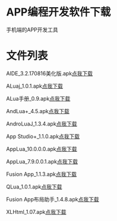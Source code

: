 # APP编程开发软件下载

手机端的APP开发工具


# 文件列表

AIDE_3.2.170816美化版.apk[点我下载](https://cfanpc.github.io/APP/AIDE_3.2.170816.apk)

ALuaj_1.0.1.apk[点我下载](https://cfanpc.github.io/APP/ALuaj_1.0.1.apk) 

ALua手册_0.9.apk[点我下载](https://cfanpc.github.io/APP/ALua手册_0.9.apk)

AndLua+_4.5.apk[点我下载](https://cfanpc.github.io/APP/AndLua+_4.5.apk ) 

AndroLuaJ_1.3.4.apk[点我下载](https://cfanpc.github.io/APP/AndroLuaJ_1.3.4.apk) 

App Studio+_1.1.0.apk[点我下载](https://cfanpc.github.io/APP/AppStudio+_1.1.0.apk)

AppLua_10.0.0.0.apk[点我下载](https://cfanpc.github.io/APP/AppLua_10.0.0.0.apk) 

AppLua_7.9.0.0.1.apk[点我下载](https://cfanpc.github.io/APP/AppLua_7.9.0.0.1.apk) 

Fusion App_1.1.3.apk[点我下载](https://cfanpc.github.io/APP/FusionApp_1.1.3.apk)

QLua_1.0.1.apk[点我下载](https://cfanpc.github.io/APP/QLua_1.0.1.apk)

Fusion App布局助手_1.4.8.apk[点我下载](https://cfanpc.github.io/APP/FusionApp布局助手_1.4.8.apk)

XLHtml_1.07.apk[点我下载](https://cfanpc.github.io/APP/XLHtml_1.07.apk)








